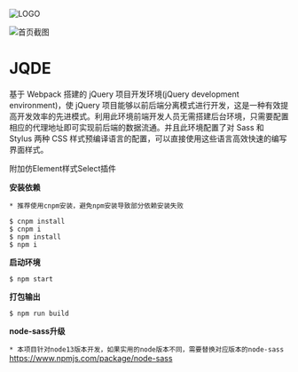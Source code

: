 ![LOGO](https://github.com/robustNan/jQuery-development-environment/blob/master/static/logo.png)

![首页截图](https://github.com/robustNan/jQuery-development-environment/blob/master/static/index-page.png)

# JQDE

基于 Webpack 搭建的 jQuery 项目开发环境(jQuery development environment)，使 jQuery 项目能够以前后端分离模式进行开发，这是一种有效提高开发效率的先进模式。利用此环境前端开发人员无需搭建后台环境，只需要配置相应的代理地址即可实现前后端的数据流通。并且此环境配置了对 Sass 和 Stylus 两种 CSS 样式预编译语言的配置，可以直接使用这些语言高效快速的编写界面样式。

附加仿Element样式Select插件

**安装依赖**

`* 推荐使用cnpm安装，避免npm安装导致部分依赖安装失败`

```shell
$ cnpm install
$ cnpm i
$ npm install
$ npm i
```

**启动环境**

```shell
$ npm start
```

**打包输出**

```shell
$ npm run build
```

**node-sass升级**

`* 本项目针对node13版本开发，如果实用的node版本不同，需要替换对应版本的node-sass`
https://www.npmjs.com/package/node-sass

